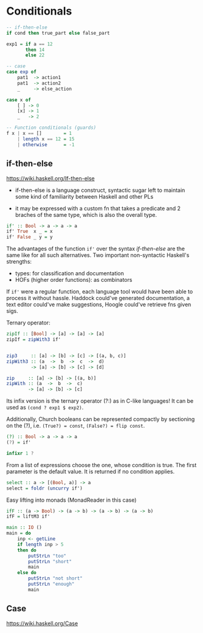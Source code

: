 # Conditionals

```hs
-- if-then-else
if cond then true_part else false_part

exp1 = if a == 12
       then 14
       else 22

-- case
case exp of
    pat1  -> action1
    pat1  -> action2
    _     -> else_action

case x of
    [ ] -> 0
    [x] -> 1
    _   -> 2

-- Function conditionals (guards)
f x | x == []        = 1
    | length x == 12 = 15
    | otherwise      = -1
```



## if-then-else

https://wiki.haskell.org/If-then-else

- if-then-else is a language construct, syntactic sugar left to maintain some kind of familiarity between Haskell and other PLs

- it may be expressed with a custom fn that takes a predicate and 2 braches of the same type, which is also the overall type.

```hs
if' :: Bool -> a -> a -> a
if' True  x _ = x
if' False _ y = y
```


The advantages of the function `if'` over the syntax *if-then-else* are the same like for all such alternatives. Two important non-syntactic Haskell's strengths:
* types: for classification and documentation
* HOFs (higher order functions): as combinators

If `if'` were a regular function, each language tool would have been able to process it without hassle. Haddock could've generated documentation, a text editor could've make suggestions, Hoogle could've retrieve fns given sigs.


Ternary operator:

```hs
zipIf :: [Bool] -> [a] -> [a] -> [a]
zipIf = zipWith3 if'


zip3     :: [a] -> [b] -> [c] -> [(a, b, c)]
zipWith3 :: (a  ->  b  ->  c  ->  d)
         -> [a] -> [b] -> [c] -> [d]

zip     :: [a] -> [b] -> [(a, b)]
zipWith :: (a  ->  b  ->  c)
        -> [a] -> [b] -> [c]
```

Its infix version is the ternary operator (?:) as in C-like languages! It can be used as `(cond ? exp1 $ exp2)`.

Additionally, Church booleans can be represented compactly by sectioning on the (?), i.e. `(True?) = const`, `(False?) = flip const`.

```hs
(?) :: Bool -> a -> a -> a
(?) = if'

infixr 1 ?
```

From a list of expressions choose the one, whose condition is true. The first parameter is the default value. It is returned if no condition applies.

```hs
select :: a -> [(Bool, a)] -> a
select = foldr (uncurry if')
```

Easy lifting into monads (MonadReader in this case)

```hs
ifF :: (a -> Bool) -> (a -> b) -> (a -> b) -> (a -> b)
ifF = liftM3 if'
```







```hs
main :: IO ()
main = do
    inp <- getLine
    if length inp > 5
    then do
        putStrLn "too"
        putStrLn "short"
        main
    else do
        putStrLn "not short"
        putStrLn "enough"
        main
```


## Case

https://wiki.haskell.org/Case
